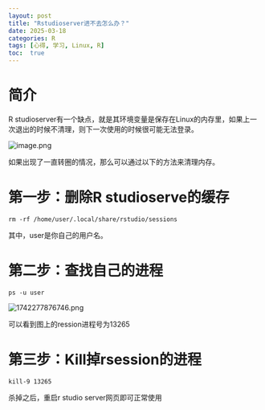 ```yaml
---
layout: post
title: "Rstudioserver进不去怎么办？"
date: 2025-03-18
categories: R
tags: [心得, 学习, Linux, R]
toc:  true
---
```


# 简介
R studioserver有一个缺点，就是其环境变量是保存在Linux的内存里，如果上一次退出的时候不清理，则下一次使用的时候很可能无法登录。

![image.png](https://cdn.jsdelivr.net/gh/capablezzm/capablezzm.github.io@main/images/2025/3/1742277624276.png)

如果出现了一直转圈的情况，那么可以通过以下的方法来清理内存。

# 第一步：删除R studioserve的缓存
```
rm -rf /home/user/.local/share/rstudio/sessions
```

其中，user是你自己的用户名。

# 第二步：查找自己的进程

```
ps -u user
```

![1742277876746.png](https://cdn.jsdelivr.net/gh/capablezzm/capablezzm.github.io@main/images/2025/3/1742277881957.png)

可以看到图上的ression进程号为13265

# 第三步：Kill掉rsession的进程

```
kill-9 13265
```

杀掉之后，重启r studio server网页即可正常使用
